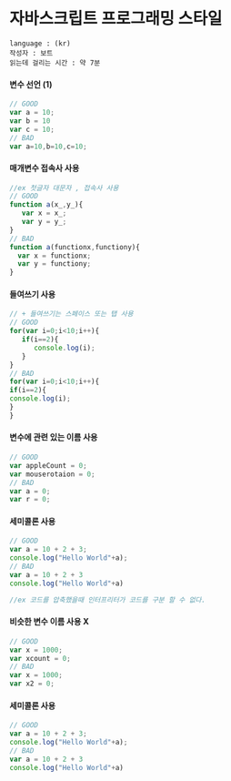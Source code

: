 # 자바스크립트 프로그래밍 스타일

```
language : (kr)
작성자 : 보트
읽는데 걸리는 시간 : 약 7분
```

#### 변수 선언 (1)
``` js
// GOOD
var a = 10;
var b = 10
var c = 10;
// BAD
var a=10,b=10,c=10;
```

#### 매개변수 접속사 사용
```js
//ex 첫글자 대문자 , 접속사 사용
// GOOD
function a(x_,y_){
   var x = x_;
   var y = y_;
}
// BAD
function a(functionx,functiony){
  var x = functionx;
  var y = functiony;
}
```
#### 들여쓰기 사용
```js
// + 들여쓰기는 스페이스 또는 탭 사용
// GOOD
for(var i=0;i<10;i++){
   if(i==2){
      console.log(i);
   }
}
// BAD
for(var i=0;i<10;i++){
if(i==2){
console.log(i);
}
}
```
#### 변수에 관련 있는 이름 사용
```js
// GOOD
var appleCount = 0; 
var mouserotaion = 0;
// BAD
var a = 0;
var r = 0;
```
#### 세미콜론 사용
```js
// GOOD
var a = 10 + 2 + 3;
console.log("Hello World"+a);
// BAD
var a = 10 + 2 + 3
console.log("Hello World"+a)

//ex 코드를 압축했을때 인터프리터가 코드를 구분 할 수 없다.
```
#### 비슷한 변수 이름 사용 X
```js
// GOOD
var x = 1000;
var xcount = 0;
// BAD
var x = 1000;
var x2 = 0;
```
#### 세미콜론 사용
```js
// GOOD
var a = 10 + 2 + 3;
console.log("Hello World"+a);
// BAD
var a = 10 + 2 + 3
console.log("Hello World"+a)
